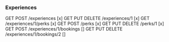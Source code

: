 
### Experiences

GET POST /experiences [x]
GET PUT DELETE /experiences/1 [x]
GET /experiences/1/perks [x]
GET POST /perks [x]
GET PUT DELETE /perks/1 [x]
GET POST /experiences/1/bookings []
GET PUT DELETE /experiences/1/bookings/2 []